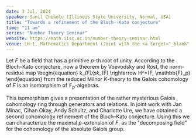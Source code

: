 ```yaml
---
date: 3 Jul, 2024
speaker: Sunil Chebolu (Illinois State University, Normal, USA)
title: "Towards a refinement of the Bloch--Kato conjecture"
time: "11 am" 
series: "Number Theory Seminar"
website: https://math.iisc.ac.in/number-theory-seminar.html
venue: LH-1, Mathematics Department (Joint with the <a target="_blank" href="http://www.math.iisc.ac.in/~khare/algcomb23-24.html" >Algebra-Combinatorics Seminar</a>)
---
```


Let $F$ be a field that has a primitive $p$-th root of unity. According
to the Bloch&ndash;Kato conjecture, now a theorem  by Voevodsky and Rost,
the norm-residue map
\begin{equation}
k_*(F)/pk_*(F) \rightarrow H^*(F, \mathbb{F}_p)
\end{equation}
from the reduced Milnor $K$-theory to the Galois cohomology of $F$ is an
isomorphism of $\mathbb{F}_p$-algebras.

This isomorphism gives a presentation of the rather mysterious Galois
cohomology ring through generators and relations. In joint work with Jan
Minac, Cihan Okay, Andy Schultz, and Charlotte Ure, we have obtained a
second cohomology refinement of the Bloch&ndash;Kato conjecture. Using
this we can characterize the maximal $p$-extension of $F$, as the
"decomposing field" for the cohomology of the absolute Galois group.
